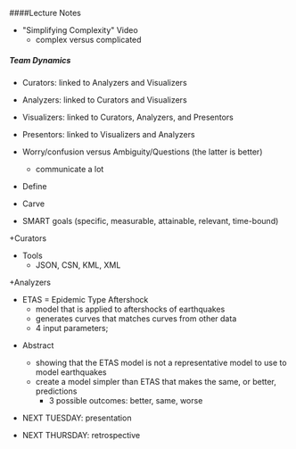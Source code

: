 ####Lecture Notes

+ "Simplifying Complexity" Video
  - complex versus complicated
  
##### Team Dynamics

+ Curators: linked to Analyzers and Visualizers
+ Analyzers: linked to Curators and Visualizers
+ Visualizers: linked to Curators, Analyzers, and Presentors
+ Presentors: linked to Visualizers and Analyzers

+ Worry/confusion versus Ambiguity/Questions (the latter is better)
  - communicate a lot

+ Define
+ Carve
+ SMART goals (specific, measurable, attainable, relevant, time-bound)

+Curators
  - Tools
    - JSON, CSN, KML, XML
    

+Analyzers
  - ETAS = Epidemic Type Aftershock
    - model that is applied to aftershocks of earthquakes
    - generates curves that matches curves from other data
    - 4 input parameters; 

+ Abstract
  - showing that the ETAS model is not a representative model to use to model earthquakes
  - create a model simpler than ETAS that makes the same, or better, predictions
    - 3 possible outcomes: better, same, worse

+ NEXT TUESDAY: presentation 
+ NEXT THURSDAY: retrospective 
